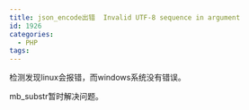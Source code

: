 ```yaml
---
title: json_encode出错  Invalid UTF-8 sequence in argument
id: 1926
categories:
  - PHP
tags:
---
```


检测发现linux会报错，而windows系统没有错误。

mb_substr暂时解决问题。